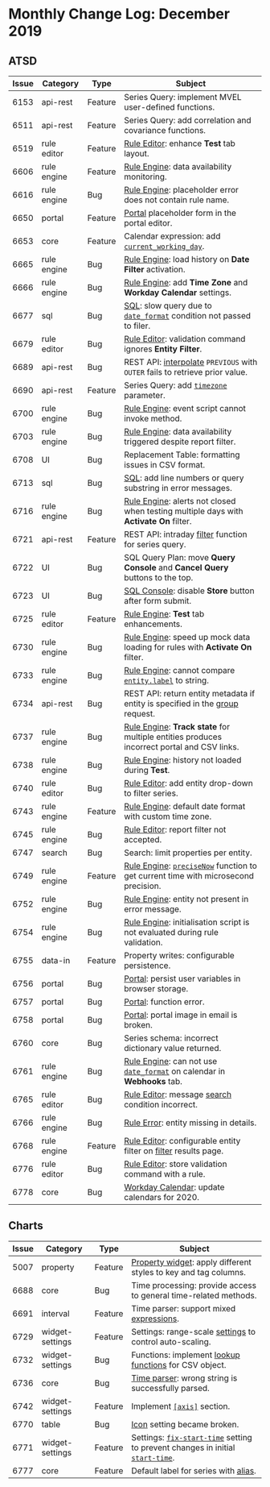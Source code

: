 # Monthly Change Log: December 2019

## ATSD

 Issue| Category    | Type    | Subject
------|-------------|---------|--------
6153|api-rest|Feature|Series Query: implement MVEL user-defined functions.
6511|api-rest|Feature|Series Query: add correlation and covariance functions.
6519|rule editor|Feature|[Rule Editor](../../rule-engine/README.md): enhance **Test** tab layout.
6606|rule engine|Feature|[Rule Engine](../../rule-engine/README.md): data availability monitoring.
6616|rule engine|Bug|[Rule Engine](../../rule-engine/README.md): placeholder error does not contain rule name.
6650|portal|Feature|[Portal](../../portals/README.md#portals) placeholder form in the portal editor.
6653|core|Feature|Calendar expression: add [`current_working_day`](../../shared/calendar.md#previous-time).
6665|rule engine|Bug|[Rule Engine](../../rule-engine/README.md): load history on **Date Filter** activation.
6666|rule engine|Bug|[Rule Engine](../../rule-engine/README.md): add **Time Zone** and **Workday Calendar** settings.
6677|sql|Bug|[SQL](../../sql/README.md): slow query due to [`date_format`](../../sql/README.md#date_format) condition not passed to filer.
6679|rule editor|Bug|[Rule Editor](../../rule-engine/README.md): validation command ignores **Entity Filter**.
6689|api-rest|Bug|REST API: [interpolate](../../api/data/series/interpolate.md#interpolation) `PREVIOUS` with `OUTER` fails to retrieve prior value.
6690|api-rest|Feature|Series Query: add [`timezone`](../../api/data/series/query.md#control-fields) parameter.
6700|rule engine|Bug|[Rule Engine](../../rule-engine/README.md): event script cannot invoke method.
6703|rule engine|Bug|[Rule Engine](../../rule-engine/README.md): data availability triggered despite report filter.
6708|UI|Bug|Replacement Table: formatting issues in CSV format.
6713|sql|Bug|[SQL](../../sql/README.md): add line numbers or query substring in error messages.
6716|rule engine|Bug|[Rule Engine](../../rule-engine/README.md): alerts not closed when testing multiple days with **Activate On** filter.
6721|api-rest|Feature|REST API: intraday [filter](../../api/data/series/query.md#sample-filter) function for series query.
6722|UI|Bug|SQL Query Plan: move **Query Console** and **Cancel Query** buttons to the top.
6723|UI|Bug|[SQL Console](../../sql/sql-console.md): disable **Store** button after form submit.
6725|rule editor|Feature|[Rule Engine](../../rule-engine/README.md): **Test** tab enhancements.
6730|rule engine|Bug|[Rule Engine](../../rule-engine/README.md): speed up mock data loading for rules with **Activate On** filter.
6733|rule engine|Bug|[Rule Engine](../../rule-engine/README.md): cannot compare [`entity.label`](../../rule-engine/placeholders.md#syntax) to string.
6734|api-rest|Bug|REST API: return entity metadata if entity is specified in the [group](../../api/data/series/group.md) request.
6737|rule engine|Bug|[Rule Engine](../../rule-engine/README.md): **Track state** for multiple entities produces incorrect portal and CSV links.
6738|rule engine|Bug|[Rule Engine](../../rule-engine/README.md): history not loaded during **Test**.
6740|rule editor|Bug|[Rule Editor](../../rule-engine/README.md): add entity drop-down to filter series.
6743|rule engine|Feature|[Rule Engine](../../rule-engine/README.md): default date format with custom time zone.
6745|rule engine|Bug|[Rule Editor](../../rule-engine/README.md): report filter not accepted.
6747|search|Bug|Search: limit properties per entity.
6749|rule engine|Feature|[Rule Engine](../../rule-engine/README.md): [`preciseNow`](../../rule-engine/functions-date.md#precise_now) function to get current time with microsecond precision.
6752|rule engine|Bug|[Rule Engine](../../rule-engine/README.md): entity not present in error message.
6754|rule engine|Bug|[Rule Engine](../../rule-engine/README.md): initialisation script is not evaluated during rule validation.
6755|data-in|Feature|Property writes: configurable persistence.
6756|portal|Bug|[Portal](../../portals/README.md#portals): persist user variables in browser storage.
6757|portal|Bug|[Portal](../../portals/README.md#portals): function error.
6758|portal|Bug|[Portal](../../portals/README.md#portals): portal image in email is broken.
6760|core|Bug|Series schema: incorrect dictionary value returned.
6761|rule engine|Bug|[Rule Engine](../../rule-engine/README.md): can not use [`date_format`](../../rule-engine/functions-date.md#date_format) on calendar in **Webhooks** tab.
6765|rule editor|Bug|[Rule Editor](../../rule-engine/README.md): message [search](../../search/README.md#search) condition incorrect.
6766|rule engine|Bug|[Rule Error](../../rule-engine/README.md#rule-errors): entity missing in details.
6768|rule engine|Feature|[Rule Editor](../../rule-engine/README.md): configurable entity filter on [filter](../../rule-engine/filters.md#filter-expression) results page.
6776|rule editor|Bug|[Rule Editor](../../rule-engine/README.md): store validation command with a rule.
6778|core|Bug|[Workday Calendar](../../administration/workday-calendar.md#workday-calendar): update calendars for 2020.

## Charts

 Issue| Category    | Type    | Subject
------|-------------|---------|--------
5007|property|Feature|[Property widget](https://axibase.com/docs/charts/widgets/property-table/#property-table): apply different styles to key and tag columns.
6688|core|Bug|Time processing: provide access to general time-related methods.
6691|interval|Feature|Time parser: support mixed [expressions](https://axibase.com/docs/charts/syntax/date-expressions.html#date-expressions).
6729|widget-settings|Feature|Settings: range-scale [settings](https://axibase.com/docs/charts/widgets/time-chart/#delta) to control auto-scaling.
6732|widget-settings|Bug|Functions: implement [lookup functions](https://axibase.com/docs/charts/syntax/csv.html#functions) for CSV object.
6736|core|Bug|[Time parser](https://axibase.com/docs/charts/widgets/shared/#date-filter): wrong string is successfully parsed.
6742|widget-settings|Feature|Implement [`[axis]`](https://axibase.com/docs/charts/widgets/time-chart/#axis-settings) section.
6770|table|Bug|[Icon](https://axibase.com/docs/charts/widgets/shared-table/#icon) setting became broken.
6771|widget-settings|Feature|Settings: [`fix-start-time`](https://axibase.com/docs/charts/widgets/shared/#fix-start-time) setting to prevent changes in initial [`start-time`](https://axibase.com/docs/charts/widgets/shared/#date-filter).
6777|core|Feature|Default label for series with [alias](https://axibase.com/docs/charts/widgets/shared/#alias).
